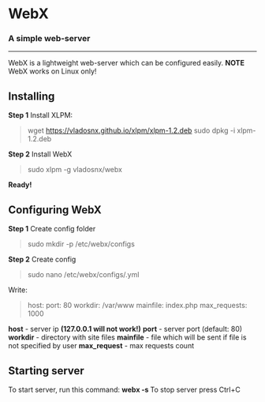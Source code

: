 # WebX
### A simple web-server
***
WebX is a lightweight web-server which can be configured easily.
**NOTE** WebX works on Linux only!
## Installing
**Step 1** Install XLPM:
> wget https://vladosnx.github.io/xlpm/xlpm-1.2.deb
> sudo dpkg -i xlpm-1.2.deb

**Step 2** Install WebX
> sudo xlpm -g vladosnx/webx

**Ready!**
## Configuring WebX
**Step 1** Create config folder
> sudo mkdir -p /etc/webx/configs

**Step 2** Create config
> sudo nano /etc/webx/configs/<config-name>.yml

Write:
> host: <ip>
> port: 80
> workdir: /var/www
> mainfile: index.php
> max_requests: 1000

**host** - server ip **(127.0.0.1 will not work!)**
**port** - server port (default: 80)
**workdir** - directory with site files
**mainfile** - file which will be sent if file is not specified by user
**max_request** - max requests count


## Starting server
To start server, run this command: **webx -s <config-name>**
To stop server press Ctrl+C

